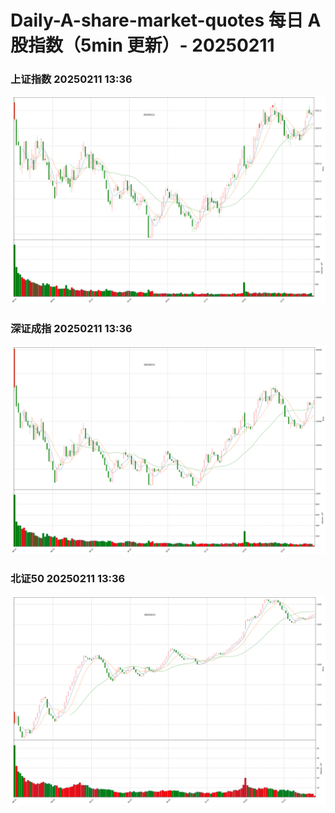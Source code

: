 
# Daily-A-share-market-quotes 每日 A 股指数（5min 更新）- 20250211

### 上证指数 20250211 13:36
![](./fig/2025/2/20250211-sh000001.png)

### 深证成指 20250211 13:36
![](./fig/2025/2/20250211-sz399001.png)

### 北证50 20250211 13:36
![](./fig/2025/2/20250211-bj899050.png)
